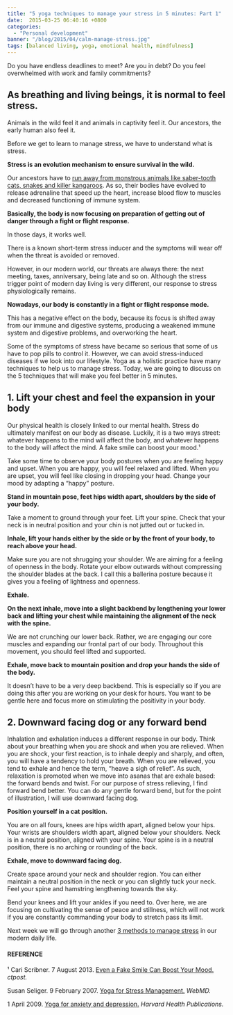 ```yaml
---
title: "5 yoga techniques to manage your stress in 5 minutes: Part 1"
date:  2015-03-25 06:40:16 +0800
categories:
  - "Personal development"
banner: "/blog/2015/04/calm-manage-stress.jpg"
tags: [balanced living, yoga, emotional health, mindfulness]
---
```

Do you have endless deadlines to meet? Are you in debt? Do you feel overwhelmed with work and family commitments?

## As breathing and living beings, it is normal to feel stress.

Animals in the wild feel it and animals in captivity feel it. Our ancestors, the early human also feel it.

Before we get to learn to manage stress, we have to understand what is stress.

**Stress is an evolution mechanism to ensure survival in the wild.**

Our ancestors have to [run away from monstrous animals like saber-tooth cats, snakes and killer kangaroos](http://www.slate.com/articles/health_and_science/human_evolution/2012/10/evolution_of_anxiety_humans_were_prey_for_predators_such_as_hyenas_snakes.html). As so, their bodies have evolved to release adrenaline that speed up the heart, increase blood flow to muscles and decreased functioning of immune system.

**Basically, the body is now focusing on preparation of getting out of danger through a fight or flight response.**

In those days, it works well.

There is a known short-term stress inducer and the symptoms will wear off when the threat is avoided or removed.

However, in our modern world, our threats are always there: the next meeting, taxes, anniversary, being late and so on. Although the stress trigger point of modern day living is very different, our response to stress physiologically remains.

**Nowadays, our body is constantly in a fight or flight response mode.**

This has a negative effect on the body, because its focus is shifted away from our immune and digestive systems, producing a weakened immune system and digestive problems, and overworking the heart.

Some of the symptoms of stress have became so serious that some of us have to pop pills to control it. However, we can avoid stress-induced diseases if we look into our lifestyle. Yoga as a holistic practice have many techniques to help us to manage stress. Today, we are going to discuss on the 5 techniques that will make you feel better in 5 minutes.

## 1. Lift your chest and feel the expansion in your body
Our physical health is closely linked to our mental health. Stress do ultimately manifest on our body as disease. Luckily, it is a two ways street: whatever happens to the mind will affect the body, and whatever happens to the body will affect the mind. A fake smile can boost your mood.¹

Take some time to observe your body postures when you are feeling happy and upset. When you are happy, you will feel relaxed and lifted. When you are upset, you will feel like closing in dropping your head. Change your mood by adapting a “happy” posture.

**Stand in mountain pose, feet hips width apart, shoulders by the side of your body.**

Take a moment to ground through your feet. Lift your spine. Check that your neck is in neutral position and your chin is not jutted out or tucked in.

**Inhale, lift your hands either by the side or by the front of your body, to reach above your head.**

Make sure you are not shrugging your shoulder. We are aiming for a feeling of openness in the body. Rotate your elbow outwards without compressing the shoulder blades at the back. I call this a ballerina posture because it gives you a feeling of lightness and openness.

**Exhale.**

**On the next inhale, move into a slight backbend by lengthening your lower back and lifting your chest while maintaining the alignment of the neck with the spine.**

We are not crunching our lower back. Rather, we are engaging our core muscles and expanding our frontal part of our body. Throughout this movement, you should feel lifted and supported.

**Exhale, move back to mountain position and drop your hands the side of the body.**

It doesn’t have to be a very deep backbend. This is especially so if you are doing this after you are working on your desk for hours. You want to be gentle here and focus more on stimulating the positivity in your body.
## 2. Downward facing dog or any forward bend
Inhalation and exhalation induces a different response in our body. Think about your breathing when you are shock and when you are relieved. When you are shock, your first reaction, is to inhale deeply and sharply, and often, you will have a tendency to hold your breath. When you are relieved, you tend to exhale and hence the term, “heave a sigh of relief”. As such, relaxation is promoted when we move into asanas that are exhale based: the forward bends and twist. For our purpose of stress relieving, I find forward bend better. You can do any gentle forward bend, but for the point of illustration, I will use downward facing dog.

**Position yourself in a cat position.**

You are on all fours, knees are hips width apart, aligned below your hips. Your wrists are shoulders width apart, aligned below your shoulders. Neck is in a neutral position, aligned with your spine. Your spine is in a neutral position, there is no arching or rounding of the back.

**Exhale, move to downward facing dog.**

Create space around your neck and shoulder region. You can either maintain a neutral position in the neck or you can slightly tuck your neck. Feel your spine and hamstring lengthening towards the sky.

Bend your knees and lift your ankles if you need to. Over here, we are focusing on cultivating the sense of peace and stillness, which will not work if you are constantly commanding your body to stretch pass its limit.

Next week we will go through another [3 methods to manage stress]() in our modern daily life.


#### REFERENCE

¹ Cari Scribner. 7 August 2013. [Even a Fake Smile Can Boost Your Mood.](http://www.ctpost.com/healthyyou/home/article/Even-a-Fake-Smile-Can-Boost-Your-Mood-4621347.php) _ctpost._

Susan Seliger. 9 February 2007. [Yoga for Stress Management.](http://www.webmd.com/fitness-exercise/yoga-for-stress-management?page=1) _WebMD._

1 April 2009. [Yoga for anxiety and depression.](http://www.health.harvard.edu/mind-and-mood/yoga-for-anxiety-and-depression) _Harvard Health Publications._
